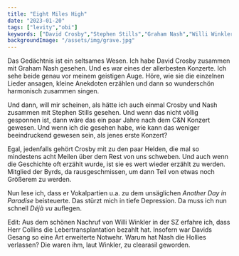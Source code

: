 ```yaml
---
title: "Eight Miles High"
date: "2023-01-20"
tags: ["levity","obi"]
keywords: ["David Crosby","Stephen Stills","Graham Nash","Willi Winkler","Phil Collins"]
backgroundImage: "/assets/img/grave.jpg"
---
```

Das Gedächtnis ist ein seltsames Wesen. Ich habe David Crosby zusammen mit Graham Nash gesehen. Und es war eines der allerbesten Konzerte. Ich sehe beide genau vor meinem geistigen Auge. Höre, wie sie die einzelnen Lieder ansagen, kleine Anekdoten erzählen und dann so wunderschön harmonisch zusammen singen.

Und dann, will mir scheinen, als hätte ich auch einmal Crosby und Nash zusammen mit Stephen Stills gesehen. Und wenn das nicht völlig gesponnen ist, dann wäre das ein paar Jahre nach dem C&N Konzert gewesen. Und wenn ich die gesehen habe, wie kann das weniger beeindruckend gewesen sein, als jenes erste Konzert? 

Egal, jedenfalls gehört Crosby mit zu den paar Helden, die mal so mindestens acht Meilen über dem Rest von uns schweben. Und auch wenn die Geschichte oft erzählt wurde, ist sie es wert wieder erzählt zu werden. Mitglied der Byrds, da rausgeschmissen, um dann Teil von etwas noch Größerem zu werden.

Nun lese ich, dass er Vokalpartien u.a. zu dem unsäglichen *Another Day in Paradise* beisteuerte. Das stürzt mich in tiefe Depression. Da muss ich nun schnell *Déjà vu* auflegen.

Edit: Aus dem schönen Nachruf von Willi Winkler in der SZ erfahre ich, dass Herr Collins die Lebertransplantation bezahlt hat. Insofern war Davids Gesang so eine Art erweiterte Notwehr. Warum hat Nash die Hollies verlassen? Die waren ihm, laut Winkler, zu clearasil geworden.